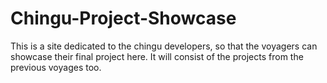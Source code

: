 # Chingu-Project-Showcase
This is a site dedicated to the chingu developers, so that the voyagers can showcase their final project here. It will consist of the projects from the previous voyages too.
